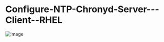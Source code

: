 # Configure-NTP-Chronyd-Server---Client--RHEL

![image](https://github.com/user-attachments/assets/20ef31bd-2cd6-4ef0-ad21-af9becfe27bf)
